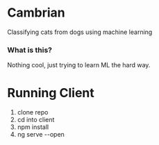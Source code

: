 # Cambrian
Classifying cats from dogs using machine learning

### What is this?
Nothing cool, just trying to learn ML the hard way.


# Running Client
1. clone repo
2. cd into client
3. npm install
4. ng serve --open
